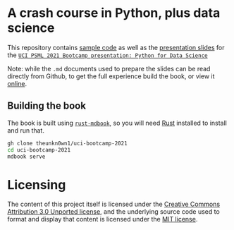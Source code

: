 # A crash course in Python, plus data science

This repository contains [sample code](uci_bootcamp_2021/examples) as well as
the [presentation slides](./src/SUMMARY.md) for
the [`UCI PSML 2021 Bootcamp presentation: Python for Data Science`](https://ps.uci.edu/psml/node/63)

Note: while the `.md` documents used to prepare the slides can be read directly from Github, to get the
full experience build the book, or view it [online](https://theunkn0wn1.github.io/uci-bootcamp-2021/).

## Building the book

The book is built using [`rust-mdbook`](https://github.com/rust-lang/mdBook), so you will
need [Rust](https://www.rust-lang.org/) installed to install and run that.

```bash
gh clone theunkn0wn1/uci-bootcamp-2021
cd uci-bootcamp-2021
mdbook serve
```

# Licensing
The content of this project itself is licensed under the [Creative Commons Attribution 3.0 Unported license](https://creativecommons.org/licenses/by/3.0/), and the underlying source code used to format and display that content is licensed under the [MIT license](LICENSE.md).